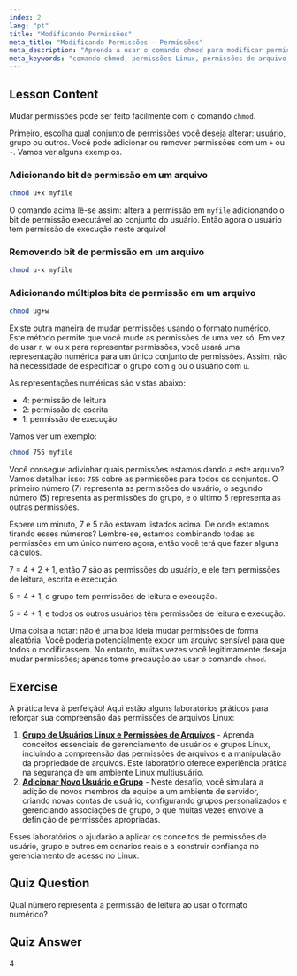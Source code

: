 ```yaml
---
index: 2
lang: "pt"
title: "Modificando Permissões"
meta_title: "Modificando Permissões - Permissões"
meta_description: "Aprenda a usar o comando chmod para modificar permissões de arquivos no Linux. Entenda os modos simbólico e numérico para um gerenciamento seguro de arquivos. Comece a aprender agora!"
meta_keywords: "comando chmod, permissões Linux, permissões de arquivo, tutorial chmod, segurança Linux, Linux para iniciantes, guia Linux, chmod numérico"
---
```


## Lesson Content

Mudar permissões pode ser feito facilmente com o comando `chmod`.

Primeiro, escolha qual conjunto de permissões você deseja alterar: usuário, grupo ou outros. Você pode adicionar ou remover permissões com um `+` ou `-`. Vamos ver alguns exemplos.

### Adicionando bit de permissão em um arquivo

```bash
chmod u+x myfile
```

O comando acima lê-se assim: altera a permissão em `myfile` adicionando o bit de permissão executável ao conjunto do usuário. Então agora o usuário tem permissão de execução neste arquivo!

### Removendo bit de permissão em um arquivo

```bash
chmod u-x myfile
```

### Adicionando múltiplos bits de permissão em um arquivo

```bash
chmod ug+w
```

Existe outra maneira de mudar permissões usando o formato numérico. Este método permite que você mude as permissões de uma vez só. Em vez de usar r, w ou x para representar permissões, você usará uma representação numérica para um único conjunto de permissões. Assim, não há necessidade de especificar o grupo com `g` ou o usuário com `u`.

As representações numéricas são vistas abaixo:

- 4: permissão de leitura
- 2: permissão de escrita
- 1: permissão de execução

Vamos ver um exemplo:

```bash
chmod 755 myfile
```

Você consegue adivinhar quais permissões estamos dando a este arquivo? Vamos detalhar isso: `755` cobre as permissões para todos os conjuntos. O primeiro número (7) representa as permissões do usuário, o segundo número (5) representa as permissões do grupo, e o último 5 representa as outras permissões.

Espere um minuto, 7 e 5 não estavam listados acima. De onde estamos tirando esses números? Lembre-se, estamos combinando todas as permissões em um único número agora, então você terá que fazer alguns cálculos.

7 = 4 + 2 + 1, então 7 são as permissões do usuário, e ele tem permissões de leitura, escrita e execução.

5 = 4 + 1, o grupo tem permissões de leitura e execução.

5 = 4 + 1, e todos os outros usuários têm permissões de leitura e execução.

Uma coisa a notar: não é uma boa ideia mudar permissões de forma aleatória. Você poderia potencialmente expor um arquivo sensível para que todos o modificassem. No entanto, muitas vezes você legitimamente deseja mudar permissões; apenas tome precaução ao usar o comando `chmod`.

## Exercise

A prática leva à perfeição! Aqui estão alguns laboratórios práticos para reforçar sua compreensão das permissões de arquivos Linux:

1. **[Grupo de Usuários Linux e Permissões de Arquivos](https://labex.io/pt/labs/linux-linux-user-group-and-file-permissions-18002)** - Aprenda conceitos essenciais de gerenciamento de usuários e grupos Linux, incluindo a compreensão das permissões de arquivos e a manipulação da propriedade de arquivos. Este laboratório oferece experiência prática na segurança de um ambiente Linux multiusuário.
2. **[Adicionar Novo Usuário e Grupo](https://labex.io/pt/labs/linux-add-new-user-and-group-17987)** - Neste desafio, você simulará a adição de novos membros da equipe a um ambiente de servidor, criando novas contas de usuário, configurando grupos personalizados e gerenciando associações de grupo, o que muitas vezes envolve a definição de permissões apropriadas.

Esses laboratórios o ajudarão a aplicar os conceitos de permissões de usuário, grupo e outros em cenários reais e a construir confiança no gerenciamento de acesso no Linux.

## Quiz Question

Qual número representa a permissão de leitura ao usar o formato numérico?

## Quiz Answer

4
